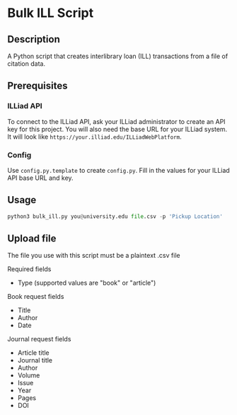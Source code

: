 # Bulk ILL Script
## Description
A Python script that creates interlibrary loan (ILL) transactions from a file of citation data.

## Prerequisites
### ILLiad API
To connect to the ILLiad API, ask your ILLiad administrator to create an API key for this project. You will also need the base URL for your ILLiad system. It will look like `https://your.illiad.edu/ILLiadWebPlatform`.
### Config
Use `config.py.template` to create `config.py`. Fill in the values for your ILLiad API base URL and key.

## Usage
```python
python3 bulk_ill.py you@university.edu file.csv -p 'Pickup Location'
```

## Upload file
The file you use with this script must be a plaintext .csv file 

Required fields
* Type (supported values are "book" or "article")

Book request fields
* Title
* Author
* Date

Journal request fields
* Article title
* Journal title
* Author
* Volume
* Issue
* Year
* Pages
* DOI


